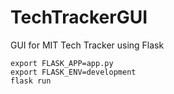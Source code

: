 # TechTrackerGUI
GUI for MIT Tech Tracker using Flask
```
export FLASK_APP=app.py
export FLASK_ENV=development
flask run

```
